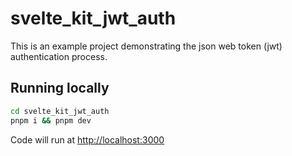 # svelte_kit_jwt_auth

This is an example project demonstrating the json web token (jwt) authentication process.

## Running locally


```bash
cd svelte_kit_jwt_auth
pnpm i && pnpm dev
```

Code will run at [http://localhost:3000](http://localhost:3000)
